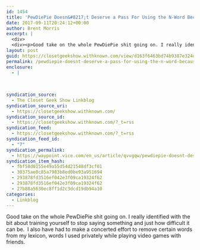 ```yaml
---
id: 1454
title: 'PewDiePie Doesn&#8217;t Deserve a Pass For Using the N-Word Because He Was Angry &#8211; Waypoint'
date: 2017-09-11T20:24:12+00:00
author: Brent Morris
excerpt: |
  <div>
  <div><p>Good take on the whole PewDiePie shit going on. I really identified with the bit about training yourself to stop saying something and just how difficult it can be. &nbsp;I also have had to make a concerted effort to remove certain words from my lexicon, words I used privately while playing video games with friends.&nbsp;</p></div></div>
layout: post
guid: https://closetgeekshow.withknown.com/view/d163f6463bd74b9387e324dfb1b08b56
permalink: /pewdiepie-doesnt-deserve-a-pass-for-using-the-n-word-because-he-was-angry-waypoint/
enclosure:
  - |
    
    
    
syndication_source:
  - The Closet Geek Show Linkblog
syndication_source_uri:
  - https://closetgeekshow.withknown.com/
syndication_source_id:
  - https://closetgeekshow.withknown.com/?_t=rss
syndication_feed:
  - https://closetgeekshow.withknown.com/?_t=rss
syndication_feed_id:
  - "7"
syndication_permalink:
  - https://waypoint.vice.com/en_us/article/qvvgqw/pewdiepie-doesnt-deserve-a-pass-for-using-the-n-word-because-he-was-angry?utm_source=wptwitterus
syndication_item_hash:
  - fbf58d0155e49a55d54d21548df3cf01
  - 30375ae0c85a7983b8ed0be93a951694
  - 293878fd3516ef042e3f09ca19324f62
  - 293878fd3516ef042e3f09ca19324f62
  - 27b88a5630ec8ff1d2c3dcd19db94a10
categories:
  - Linkblog
---
```

<div class="known-bookmark">
  <div class="e-content">
    <p>
      Good take on the whole PewDiePie shit going on. I really identified with the bit about training yourself to stop saying something and just how difficult it can be.  I also have had to make a concerted effort to remove certain words from my lexicon, words I used privately while playing video games with friends. 
    </p>
  </div>
</div>